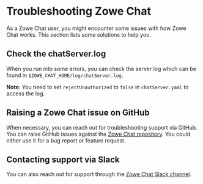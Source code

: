 # Troubleshooting Zowe Chat

As a Zowe Chat user, you might encounter some issues with how Zowe Chat works. This section lists some solutions to help you. 

## Check the chatServer.log

When you run into some errors, you can check the server log which can be found in `$ZOWE_CHAT_HOME/log/chatServer.log`.

**Note**: You need to set `rejectUnauthorized` to `false` in `chatServer.yaml` to access the log.

## Raising a Zowe Chat issue on GitHub

When necessary, you can reach out for troubleshooting support via GitHub. You can raise GitHub issues against the [Zowe Chat repository](https://github.com/zowe/zowe-chat). You could either use it for a bug report or feature request.

## Contacting support via Slack

You can also reach out for support through the [Zowe Chat Slack channel](https://openmainframeproject.slack.com/archives/C03NNABMN0J). 
